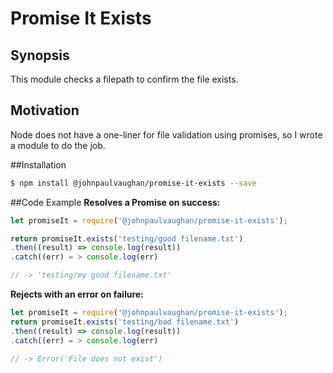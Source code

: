# Promise It Exists
## Synopsis
This module checks a filepath to confirm the file exists.


## Motivation
Node does not have a one-liner for file validation using promises, so I wrote a module to do the job. 


##Installation
```bash
$ npm install @johnpaulvaughan/promise-it-exists --save
```

##Code Example
**Resolves a Promise on success:**
```javascript
let promiseIt = require('@johnpaulvaughan/promise-it-exists');

return promiseIt.exists('testing/good filename.txt')
.then((result) => console.log(result))
.catch((err) = > console.log(err)

// -> 'testing/my good filename.txt'
```

**Rejects with an error on failure:**
```javascript
let promiseIt = require('@johnpaulvaughan/promise-it-exists');
return promiseIt.exists('testing/bad filename.txt')
.then((result) => console.log(result))
.catch((err) = > console.log(err)

// -> Error('File does not exist')
```

